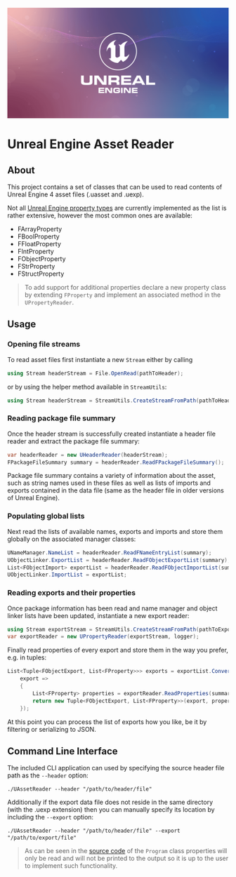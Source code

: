 ![Unreal Engine Logo](docs/logo.png "Unreal Engine logo")

# Unreal Engine Asset Reader

## About

This project contains a set of classes that can be used to read contents of
Unreal Engine 4 asset files (.uasset and .uexp).

Not
all [Unreal Engine property types](https://docs.unrealengine.com/4.27/en-US/API/Runtime/CoreUObject/UObject/)
are currently implemented as the list is rather extensive, however the most
common ones are available:

- FArrayProperty
- FBoolProperty
- FFloatProperty
- FIntProperty
- FObjectProperty
- FStrProperty
- FStructProperty

> To add support for additional properties declare a new property class by
> extending `FProperty` and implement an associated method in
> the `UPropertyReader`.

## Usage

### Opening file streams

To read asset files first instantiate a new `Stream` either by calling

```c#
using Stream headerStream = File.OpenRead(pathToHeader);
```

or by using the helper method available in `StreamUtils`:

```c#
using Stream headerStream = StreamUtils.CreateStreamFromPath(pathToHeader);
```

### Reading package file summary

Once the header stream is successfully created instantiate a header file reader
and extract the package file summary:

```c#
var headerReader = new UHeaderReader(headerStream);
FPackageFileSummary summary = headerReader.ReadFPackageFileSummary();
```

Package file summary contains a variety of information about the asset, such as
string names used in these files as well as lists of imports and exports
contained in the data file (same as the header file in older versions of Unreal
Engine).

### Populating global lists

Next read the lists of available names, exports and imports and store them
globally on the associated manager classes:

```c#
UNameManager.NameList = headerReader.ReadFNameEntryList(summary);
UObjectLinker.ExportList = headerReader.ReadFObjectExportList(summary);
List<FObjectImport> exportList = headerReader.ReadFObjectImportList(summary);
UObjectLinker.ImportList = exportList;
```

### Reading exports and their properties

Once package information has been read and name manager and object linker lists
have been updated, instantiate a new export reader:

```c#
using Stream exportStream = StreamUtils.CreateStreamFromPath(pathToExport);
var exportReader = new UPropertyReader(exportStream, logger);
```

Finally read properties of every export and store them in the way you prefer,
e.g. in tuples:

```c#
List<Tuple<FObjectExport, List<FProperty>>> exports = exportList.ConvertAll(
    export =>
    {
        List<FProperty> properties = exportReader.ReadProperties(summary, export);
        return new Tuple<FObjectExport, List<FProperty>>(export, properties);
    });
```

At this point you can process the list of exports how you like, be it by
filtering or serializing to JSON.

## Command Line Interface

The included CLI application can used by specifying the source header file path
as the `--header` option:

```shell
./UAssetReader --header "/path/to/header/file"
```

Additionally if the export data file does not reside in the same directory (with
the .uexp extension) then you can manually specify its location by including the
`--export` option:

```shell
./UAssetReader --header "/path/to/header/file" --export "/path/to/export/file"
```

> As can be seen in the [source code](/UAssetReader/Program.cs)
> of the `Program` class properties will only be read and will not be printed to
> the output so it is up to the user to implement such functionality.
